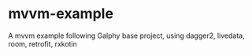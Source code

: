 # mvvm-example
A mvvm example following Galphy base project, using dagger2, livedata, room, retrofit, rxkotin
